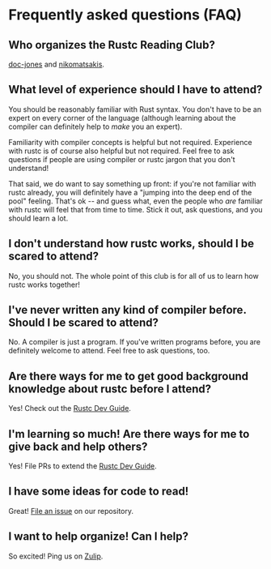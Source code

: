 # Frequently asked questions (FAQ)

## Who organizes the Rustc Reading Club?

[doc-jones] and [nikomatsakis].

[doc-jones]: https://github.com/doc-jones
[nikomatsakis]: https://github.com/nikomatsakis

## What level of experience should I have to attend?

You should be reasonably familiar with Rust syntax. You don't have to be an expert on every corner of the language (although learning about the compiler can definitely help to *make* you an expert).

Familiarity with compiler concepts is helpful but not required. Experience with rustc is of course also helpful but not required. Feel free to ask questions if people are using compiler or rustc jargon that you don't understand!

That said, we do want to say something up front: if you're not familiar with rustc already, you will definitely have a "jumping into the deep end of the pool" feeling. That's ok -- and guess what, even the people who *are* familiar with rustc will feel that from time to time. Stick it out, ask questions, and you should learn a lot.

## I don't understand how rustc works, should I be scared to attend?

No, you should not. The whole point of this club is for all of us to learn how rustc works together!

## I've never written any kind of compiler before. Should I be scared to attend?

No. A compiler is just a program. If you've written programs before, you are definitely welcome to attend. Feel free to ask questions, too.

## Are there ways for me to get good background knowledge about rustc before I attend?

Yes! Check out the [Rustc Dev Guide](https://rustc-dev-guide.rust-lang.org/).

## I'm learning so much! Are there ways for me to give back and help others?

Yes! File PRs to extend the [Rustc Dev Guide](https://github.com/rust-lang/rustc-dev-guide).

## I have some ideas for code to read!

Great! [File an issue] on our repository.

[file an issue]: https://github.com/rust-code-reading-club/rustc/issues/new/choose
## I want to help organize! Can I help?

So excited! Ping us on [Zulip](https://rust-lang.zulipchat.com/#narrow/stream/305296-rustc-reading-club/).
